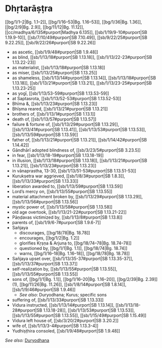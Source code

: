 # Dhṛtarāṣṭra

[[bg/1/1–2|Bg. 1.1–2]], [[bg/1/16–53|Bg. 1.16–53]], [[bg/1/36|Bg. 1.36]], [[bg/2/9|Bg. 2.9]], [[bg/11/12|Bg. 11.12]], [[cc/madhya/6/135#purport|Madhya 6.135]], [[sb/1/19/9-10#purport|SB 1.19.9-10]], [[sb/7/10/49#purport|SB 7.10.49]], [[sb/9/22/25#purport|SB 9.22.25]], [[sb/9/22/26#purport|SB 9.22.26]]

* as ascetic, [[sb/1/9/48#purport|SB 1.9.48]]
* as blind, [[sb/1/13/18#purport|SB 1.13.18]], [[sb/1/13/22-23#purport|SB 1.13.22-23]]
* as materialist, [[sb/1/13/18#purport|SB 1.13.18]]
* as miser, [[sb/1/13/25#purport|SB 1.13.25]]
* as shameless, [[sb/1/13/14#purport|SB 1.13.14]], [[sb/1/13/18#purport|SB 1.13.18]], [[sb/1/13/21#purport|SB 1.13.21]], [[sb/1/13/23-25#purport|SB 1.13.23-25]]
* as yogī, [[sb/1/13/53-59#purport|SB 1.13.53-59]]
* at Saptasrota, [[sb/1/13/52-53#purport|SB 1.13.52-53]]
* Bhīma &, [[sb/1/13/23#purport|SB 1.13.23]]
* Bhīṣma reared, [[sb/1/13/21#purport|SB 1.13.21]]
* brothers of, [[sb/1/13/1#purport|SB 1.13.1]]
* death of, [[sb/1/13/57#purport|SB 1.13.57]]
* failure & fortune of, [[sb/1/13/29#purport|SB 1.13.29]], [[sb/1/13/41#purport|SB 1.13.41]], [[sb/1/13/53#purport|SB 1.13.53]], [[sb/1/13/59#purport|SB 1.13.59]]
* father of, [[sb/1/13/21#purport|SB 1.13.21]], [[sb/1/14/42#purport|SB 1.14.42]]
* Gāndhārī adopted blindness of, [[sb/3/23/5#purport|SB 3.23.5]]
* in fear, [[sb/1/13/18-19#purport|SB 1.13.18-19]]
* in illusion, [[sb/1/13/18#purport|SB 1.13.18]], [[sb/1/13/21#purport|SB 1.13.21]], [[sb/1/13/23#purport|SB 1.13.23]]
* in vānaprastha, 13-30, [[sb/1/13/51-53#purport|SB 1.13.51-53]]
* Kurukṣetra war aggrieved, [[sb/1/8/3#purport|SB 1.8.3]], [[sb/1/13/33#purport|SB 1.13.33]]
* liberation awarded to, [[sb/1/13/59#purport|SB 1.13.59]]
* Lord’s mercy on, [[sb/1/13/55#purport|SB 1.13.55]]
* material attachment broken by, [[sb/1/13/29#purport|SB 1.13.29]], [[sb/1/13/56#purport|SB 1.13.56]]
* mystic power of, [[sb/1/13/58#purport|SB 1.13.58]]
* old age overtook, [[sb/1/13/21-22#purport|SB 1.13.21-22]]
* Pāṇḍavas victimized by, [[sb/1/13/8#purport|SB 1.13.8]]
* parents of, [[sb/1/9/6-7#purport|SB 1.9.6-7]]
* Sañjaya
  * discourages, [[bg/18/78|Bg. 18.78]]
  * encourages, [[bg/1/2|Bg. 1.2]]
  * glorifies Kṛṣṇa & Arjuna to, [[bg/18/74–78|Bg. 18.74–78]]
  * questioned by, [[bg/1/1|Bg. 1.1]], [[bg/18/74|Bg. 18.74]]
  * warns, [[bg/1/16–18|Bg. 1.16–18]], [[bg/18/78|Bg. 18.78]]
* Sañjaya upset over, [[sb/1/13/35-37#purport|SB 1.13.35-37]], [[sb/1/13/37#purport|SB 1.13.37]]
* self-realization by, [[sb/1/13/55#purport|SB 1.13.55]], [[sb/1/13/55#purport|SB 1.13.55]]
* sons of, [[bg/1/1|Bg. 1.1]], [[bg/1/16–20|Bg. 1.16–20]], [[bg/2/39|Bg. 2.39]] (1), [[bg/11/26|Bg. 11.26]], [[sb/1/8/14#purport|SB 1.8.14]], [[sb/1/9/46#purport|SB 1.9.46]]
  * *See also:* Duryodhana; Kurus; specific sons
* suffering of, [[sb/1/13/33#purport|SB 1.13.33]]
* Vidura instructed, [[sb/1/13/14#purport|SB 1.13.14]], [[sb/1/13/18-28#purport|SB 1.13.18-28]], [[sb/1/13/53#purport|SB 1.13.53]], [[sb/1/13/55#purport|SB 1.13.55]], [[sb/1/15/49#purport|SB 1.15.49]]
* Vidura left house of, [[sb/3/20/2#purport|SB 3.20.2]]
* wife of, [[sb/1/13/3-4#purport|SB 1.13.3-4]]
* Yudhiṣṭhira consoled, [[sb/1/9/48#purport|SB 1.9.48]]

*See also:* [Duryodhana](entries/duryodhana.md)
